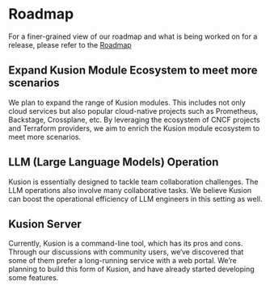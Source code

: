 # Roadmap

For a finer-grained view of our roadmap and what is being worked on for a release, please refer to the [Roadmap](https://github.com/orgs/KusionStack/projects/24)

## Expand Kusion Module Ecosystem to meet more scenarios

We plan to expand the range of Kusion modules. This includes not only cloud services but also popular cloud-native projects such as Prometheus, Backstage, Crossplane, etc. By leveraging the ecosystem of CNCF projects and Terraform providers, we aim to enrich the Kusion module ecosystem to meet more scenarios.

## LLM (Large Language Models) Operation

Kusion is essentially designed to tackle team collaboration challenges. The LLM operations also involve many collaborative tasks. We believe Kusion can boost the operational efficiency of LLM engineers in this setting as well.

## Kusion Server

Currently, Kusion is a command-line tool, which has its pros and cons. Through our discussions with community users, we‘ve discovered that some of them prefer a long-running service with a web portal. We’re planning to build this form of Kusion, and have already started developing some features.
